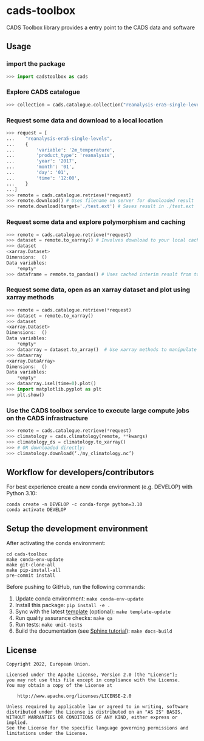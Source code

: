 # cads-toolbox

CADS Toolbox library provides a entry point to the CADS data and software

## Usage

### import the package

```python
>>> import cadstoolbox as cads
```

### Explore CADS catalogue

```python
>>> collection = cads.catalogue.collection("reanalysis-era5-single-levels")  # see cads_api_client API demo
```

### Request some data and download to a local location

```python
>>> request = [
...    "reanalysis-era5-single-levels",
...    {
...        'variable': '2m_temperature',
...        'product_type': 'reanalysis',
...        'year': '2017',
...        'month': '01',
...        'day': '01',
...        'time': '12:00',
...    }
...]
>>> remote = cads.catalogue.retrieve(*request)
>>> remote.download() # Uses filename on server for downloaded result
>>> remote.download(target='./test.ext') # Saves result in ./test.ext
```

### Request some data and explore polymorphism and caching

```python
>>> remote = cads.catalogue.retrieve(*request)
>>> dataset = remote.to_xarray() # Involves download to your local cache disk (cacholote) and harmonisation of data coordinates and unit names (cgul)
>>> dataset
<xarray.Dataset>
Dimensions:  ()
Data variables:
    *empty*
>>> dataframe = remote.to_pandas() # Uses cached interim result from to_xarray so re-download is not required.
```

### Request some data, open as an xarray dataset and plot using xarray methods

```python
>>> remote = cads.catalogue.retrieve(*request)
>>> dataset = remote.to_xarray()
>>> dataset
<xarray.Dataset>
Dimensions:  ()
Data variables:
    *empty*
>>> dataarray = dataset.to_array()  # Use xarray methods to manipulate the object
>>> dataarray
<xarray.DataArray>
Dimensions:  ()
Data variables:
    *empty*
>>> dataarray.isel(time=0).plot()
>>> import matplotlib.pyplot as plt
>>> plt.show()
```

### Use the CADS toolbox service to execute large compute jobs on the CADS infrastructure

```python
>>> remote = cads.catalogue.retrieve(*request)
>>> climatology = cads.climatology(remote, **kwargs)
>>> climatology_ds = climatology.to_xarray()
>>> # OR downloaded directly:
>>> climatology.download(‘./my_climatology.nc’)
```

## Workflow for developers/contributors

For best experience create a new conda environment (e.g. DEVELOP) with Python 3.10:

```
conda create -n DEVELOP -c conda-forge python=3.10
conda activate DEVELOP
```

## Setup the development environment

After activating the conda environment:

```
cd cads-toolbox
make conda-env-update
make git-clone-all
make pip-install-all
pre-commit install
```

Before pushing to GitHub, run the following commands:

1. Update conda environment: `make conda-env-update`
1. Install this package: `pip install -e .`
1. Sync with the latest [template](https://github.com/ecmwf-projects/cookiecutter-conda-package) (optional): `make template-update`
1. Run quality assurance checks: `make qa`
1. Run tests: `make unit-tests`
1. Build the documentation (see [Sphinx tutorial](https://www.sphinx-doc.org/en/master/tutorial/)): `make docs-build`

## License

```
Copyright 2022, European Union.

Licensed under the Apache License, Version 2.0 (the "License");
you may not use this file except in compliance with the License.
You may obtain a copy of the License at

    http://www.apache.org/licenses/LICENSE-2.0

Unless required by applicable law or agreed to in writing, software
distributed under the License is distributed on an "AS IS" BASIS,
WITHOUT WARRANTIES OR CONDITIONS OF ANY KIND, either express or implied.
See the License for the specific language governing permissions and
limitations under the License.
```
